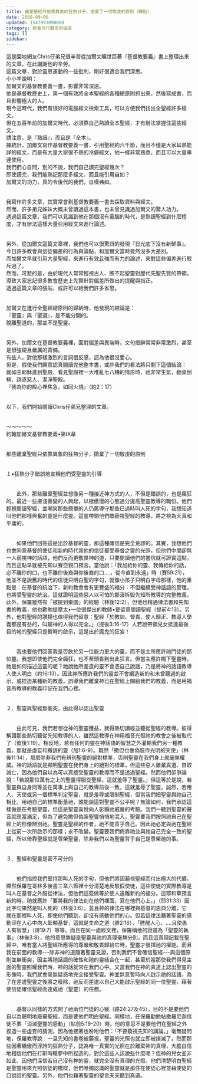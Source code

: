 ```yaml
---
title: 離棄聖經只依靠異象的狂熱分子，拋棄了一切敬虔的原則（轉貼）
date: 2008-09-06
updated: 1547993090000
category: 教會流行觀念的偏差
tags: []
sidebar: 
---
```


<p>這是園地網友Chris仔弟兄很辛苦從加爾文曠世巨著『基督教要義』書上整理出來的文章，在此謝謝他的辛勞。<br/>這篇文章，對於靈恩運動的一些批判，剛好很適合我們深思。<br/><!--more-->小小羊說明：<br/>加爾文的基督教要義一書，影響非常深遠。<br/>他是基督教歷史上，第一個有效將全本聖經的各種總原則抓出來，然後寫成書，而且影響極大的人。<br/>現今這時代，我們有很好的電腦經文檢索工具，可以方便我們找出全聖經許多經文。<br/>但在五百年前的加爾文時代，必須靠自己熟讀全本聖經，才有辦法掌握住這些經文。<br/>請注意，是『熟讀』，而且是『全本』。<br/>據統計，加爾文寫作基督教要義一書，引用聖經約六千節，而且不僅是大家耳熟能詳的經文，而是有大量大家很不熟的冷僻經文，他一樣非常熟悉，而且可以大量串連使用。<br/>我們捫心自問，別的不說，我們自己讀完聖經幾次？<br/>即使讀完，我們能熟記那麼多經文、而且能引用自如？<br/>加爾文的功力，真的令後代的我們，自嘆弗如。<br/><br/><br/>我寫作許多文章，其實常會到基督教要義一書去採取資料與經文。<br/>然而，許多弟兄姊妹大概未曾讀過這本書，也未曾見識過加爾文的驚人功力。<br/>透過這篇文章，我們可以見識到他在那個沒有電腦的時代，是熟讀聖經到什麼程度，才有辦法這樣大量引用經文來進行論述。<br/><br/><br/>另外，從加爾文這篇文章裡，我們也可以很驚訝的發現『日光底下沒有新鮮事』。<br/>今日許多教會與信徒偏差的行為與論點，和加爾文當時竟然沒多大差別。<br/>而加爾文早就引用大量聖經，來進行有效且強而有力的論述，來對這些偏差進行駁斥過了。<br/>然而，可悲的是，由於現代人常常輕視古人、瞧不起聖靈對歷代先聖先賢的帶領，導致大家忘記很多教會歷史上先賢針對偏差所做出的提醒與指正。<br/>透過這篇文章的張貼，或許可以給我們許多省思。<br/><br/><br/>加爾文在進行全聖經總原則的歸納時，他發現的結論是：<br/>『聖靈』與『聖道』，是不能分開的。<br/>脫離聖道的，那並不是聖靈。<br/><br/><br/>另外，加爾文在基督教要義裡，面對偏差與異端時，文句措辭常常非常激烈，甚至是很強硬且嚴厲的責備。<br/>有些人，對他那樣激烈的言詞很反感，認為他很沒愛心。<br/>但是，假使我們願意認真閱讀完他整本書，或許我們的看法將只剩下這個結論：<br/>就如主耶穌進到聖殿，看見聖殿裡一大堆亂七八糟的情形時，祂非常生氣，翻桌倒椅、趕逐惡人、潔淨聖殿。<br/>『我為你的殿心裡焦急，如同火燒』（約2：17）<br/><br/><br/>以下，我們開始閱讀Chris仔弟兄整理的文章。<br/><br/><br/>～～～～～<br/>約翰加爾文基督教要義•第IX章<br/> <br/><br/>那些離棄聖經只依靠異象的狂熱分子，拋棄了一切敬虔的原則<br/> <br/><br/>１•狂熱分子錯誤地宣稱他們受聖靈的引導<br/> <br/><br/>　　此外，那些離棄聖經並想像另一種接近神方式的人，不但是錯誤的，也是瘋狂的。最近一些膚淺善變的人興起，以極傲慢的心態過分提高聖靈教導的職份。他們輕視閱讀聖經，並嘲笑那些簡單的人仍舊導守那些已過時叫人死的字句，我想知道叫他們那樣興奮的靈是什麼靈。這靈帶領他們敢藐視聖經的教導，將之視為天真和平庸的。<br/><br/><br/>　　如果他們回答這是出於基督的靈，那這種確信是完全荒謬的。其實，我想他們也會同意基督的使徒和新約時代其他的信徒都受基督之靈的光照，但他們中間卻無一人藐視神的話語，他們反而更敬畏神的道，只要閱讀他們的書信就可證實這點。而且這點早就被先知以賽亞親口預言。當他說：「我加給你的靈、我傳給你的話，必不離你的口，也不離你後裔與你後裔的口....，從今直到永遠」時（賽59:21），他並不是說舊約時代的信徒只明白聖的字句，就像小孩子只明白字母那樣，他的重點是：在基督的統治下，新約教會會有更豐盛的福分：不但繼續受神話語的管理，也將受聖靈的統治。這就證明這些惡人以可怕的褻瀆拆毁先知所教導的完整教義。此外，保羅雖然有「被提到樂園」的經驗（林後12:2），但他也精通律法書和先知書的教義，他也勸勉提摩太•一位很傑出的教師•要留意閱讀聖經（提前4:13）。另外，他對聖經的讚揚也值得我們留意：聖經「於教訓、督責、使人歸正、教導人學義都是有益的，叫屬神的人得以完全。」（提後3:16-17）人若說帶領兒女抵達最後目的地的聖經只是暫時的啟示，這是出於魔鬼的狂妄！<br/><br/><br/>　　我也要他們回答我是否飲於另一位能力更大的靈，而不是主所應許祂門徒的那位靈。我想即使他們完全癲狂，也不至頭昏到出此狂言。但當主應許賜下聖靈時，祂是如何描述這靈的呢？祂說祂所差遣的靈不會憑自己說話，乃是將神的話語教導人使人明白（約16:13）。因此神所應許我們的靈並不會編造新的和未曾聽過的啟示，或捏造某種新的教義，誤導我們離棄神已在聖經上賜給我們的教義，而是用福音所教導的教義印記在我們心裡。<br/> <br/><br/>２．聖靈與聖經無衝突，由此得以認出聖靈<br/><br/> <br/>　　由此可見，我們若想從神的聖靈獲益，就得熱切讀經並聽從聖經的教導。彼得稱讚那些熱切聽從先知教導的人，雖然這教導在神用福音光照祂的教會之後被取代了（彼後1:19）。相反地，若有任何的靈在神話語的智慧之外灌輸我們另一種教義，那就是虛妄和撒謊的靈（加1:6-9）。既然「撒但也會偽裝作光明的天使」（林後11:14），那麼除非我們有辨別聖靈的絕對標準，否則聖靈在我們身上就毫無權威。神的話語就是顯明聖靈在我們身上的絕對的標準，但這些惡人離棄真道、自取滅亡，因為他們自以為可以真接受聖靈的教導而不是透過聖經。然而他們卻爭論說：「若說那位萬有之上的聖靈得服從聖經，這就羞辱了聖靈。」但這等於是說，若聖靈與自身同等並在萬事上與自己的教導前後一致，這就羞辱了聖靈。誠然，若用人、天使或另一個標準判定聖靈，就是羞辱或限制聖經，但當我們把聖靈與祂自己相比，用祂自己的標準衡量祂，誰能說這對聖靈不公平呢？無論如何，我們承認這樣做是在考驗聖靈，但這是聖靈喜悅向人彰顥祂威嚴的考驗。我們一聽到聖靈的聲音就應當滿足，但為了避免撒但偽裝聖靈悄悄地混入，聖靈要我們按照祂自己在聖經上的形像辨別祂。聖靈是聖經的作者，祂不能背乎自己。因此祂必定與祂在聖經上從前一次所啟示的那樣；永不改變。聖靈要我們倚靠祂並與祂自己完全一致的聖經，所以倚靠聖經就是尊榮聖靈，除非我們以為聖靈背乎自己是尊榮祂的事。<br/><br/> <br/>３．聖經和聖靈是密不可分的<br/><br/> <br/>　　他們指控我們堅持那叫人死的字句，但他們將因藐視聖經而付出極大的代價。顯然保羅在哥林多後書三章六節裡十分清楚地反駁假使徒，這些使徒的實際教導是叫人在基督之外服從律法，但他們這麼做等於使人遠離新約的福分。這耶和華預言新約時，祂就應許「要將我的律法刻在他們裡面，寫在他們心上。」（耶31:33）因此字句果然是叫人死的（林後3:6），並且神的律法在哪裡與基督的恩典分離，它就在那裡叫人死，即使他們聽到，卻沒有感動他們的心。但若這律法藉著聖靈的感動印在人心中向人彰顯基督，這就是生命之道（腓2:16），「甦醒人心，....且使愚人有智慧」（詩19:7）等等。而且在同一處經文裡，保羅稱他的證道為「聖靈的執事」（林後3:8），他的意思無疑是聖靈與祂的真理毫無分別，而且這真理記載在聖經中，唯有當人將聖經所應得的尊嚴和敬畏歸給它時，聖靈才發揮祂的權能。而且我在前面的教導---除非神的道隨著聖靈見證，否則我們不會確信聖經---與這個原則並無衝突，因主將祂話語的確性和祂的靈結合在一起，甚至於當那使我們得見主面的聖靈照耀我們時，神的話就常在我們心中。又當我們在神的真道上認出聖靈的形像時，我們就會毫無疑惑地完全接受聖靈。神並無意暫時向人啟示祂的話語，為了在差遣聖靈之後將之廢除，祂反而差遣以自己大能啟示聖經的同一位聖靈，藉著使信徒確信聖經而達成祂（聖靈）的任務。<br/><br/><br/>　　基督以同樣的方式開了祂兩位門徒的心竅（路24:27及45），目的不是要他們自以為聰明地廢棄聖經，而是要他們明白聖經。同樣地，在保羅勸勉帖撒羅尼迦信徒不要「消滅聖靈的感動」（帖前5:19-20）時，他的意思不是要他們在聖經之外捏造一些虛妄的猜測，因為他接著也吩咐他們：「不要藐視先知的講論。」毫無疑問地，保羅教導說：一旦先知的書卷被藐視，聖靈的光照也就立即被撲滅了。然而那些因著驕傲而浮誇的狂熱分子，認為唯一真實的光照在於離棄神的真理，大膽自信地相信他們在打鼾時睡夢中所捏造的，對於這些人該說些什麼呢？但神的兒女並非如此，因他們深信若自己沒有神的靈，就完全沒有真理的光照。他們清楚明白聖經是聖靈用來光照信徒的橋樑，他們唯獨認識的聖靈就是那住在使徒心裡並藉使徒的口說話的聖靈。另外，他們也藉著聖靈的聖言天天聽到真道。<br/> <br/><br/></p>